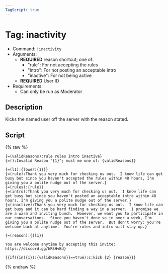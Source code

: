 ```yaml
---
TagScript: true
---
```


# Tag: inactivity
- Command: `!inactivity`
- Arguments: 
  - **REQUIRED** reason shortcut; one of:
    - "rule": For not accepting the rules
    - "intro": For not posting an acceptable intro
    - "inactive": For not being active
  - **REQUIRED** User ID
- Requirements:
  - Can only be run as Moderator


## Description

Kicks the named user off the server with the reason stated.

## Script

{% raw %}
```
{=(validReasons):rule rules intro inactive}
{=():Invalid Reason "{1}"; must me one of: {validReasons}}

{=(l1):{lower:{1}}}
{=(rule):Thank you very much for checking us out.  I know life can get busy but since you haven't accepted the rules within 48 hours, I'm giving you a polite nudge out of the server.}
{=(rules):{rule}}
{=(intro):Thank you very much for checking us out.  I know life can get busy but since you haven't posted an acceptable intro within 48 hours, I'm giving you a polite nudge out of the server.}
{=(inactive):Thank you very much for checking us out.  I know life can get busy and it can be hard finding a way in a server.  I promise we are a warm and inviting bunch.  However, we want you to participate in our conversations.  Since you haven't done so in over a week, I'm giving you a polite nudge out of the server.  But don't worry: you're welcome back at anytime.  You're roles and intro will stay up.}

{=(reason):{{l1}}

You are welcome anytime by accepting this invite: https://discord.gg/hRSHvBd}

{{if({in({1}):{validReasons}}==true):c:kick {2} {reason}}}

```
{% endraw %}
